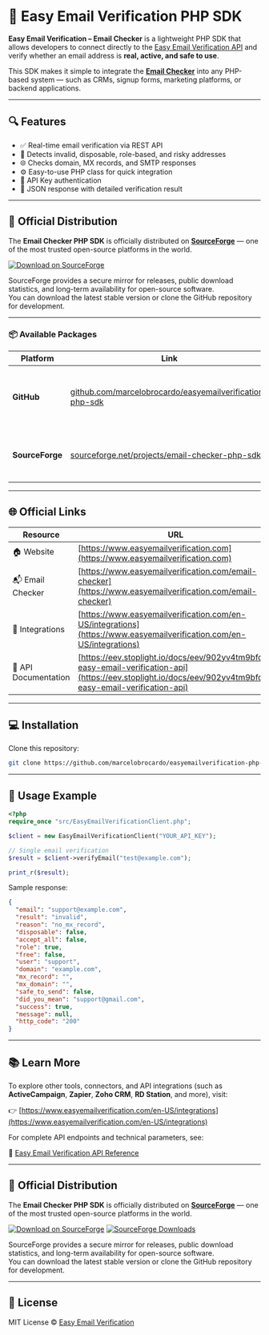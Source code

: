 # 📨 Easy Email Verification PHP SDK

**Easy Email Verification – Email Checker** is a lightweight PHP SDK that allows developers to connect directly to the [Easy Email Verification API](https://eev.stoplight.io/docs/eev/902yv4tm9bfd9-easy-email-verification-api) and verify whether an email address is **real, active, and safe to use**.

This SDK makes it simple to integrate the **[Email Checker](https://www.easyemailverification.com/email-checker)** into any PHP-based system — such as CRMs, signup forms, marketing platforms, or backend applications.

---

## 🔍 Features

- ✅ Real-time email verification via REST API  
- 🧠 Detects invalid, disposable, role-based, and risky addresses  
- 🌐 Checks domain, MX records, and SMTP responses  
- ⚙️ Easy-to-use PHP class for quick integration  
- 🔑 API Key authentication  
- 🧾 JSON response with detailed verification result  

---

## 🧩 Official Distribution

The **Email Checker PHP SDK** is officially distributed on **[SourceForge](https://sourceforge.net/projects/email-checker-php-sdk/)** — one of the most trusted open-source platforms in the world.

[![Download on SourceForge](https://a.fsdn.com/con/app/sf-download-button)](https://sourceforge.net/projects/email-checker-php-sdk/)

SourceForge provides a secure mirror for releases, public download statistics, and long-term availability for open-source software.  
You can download the latest stable version or clone the GitHub repository for development.

---

### 📦 Available Packages
| Platform | Link | Description |
|-----------|------|-------------|
| **GitHub** | [github.com/marcelobrocardo/easyemailverification-php-sdk](https://github.com/marcelobrocardo/easyemailverification-php-sdk) | Development repository with full source code and examples. |
| **SourceForge** | [sourceforge.net/projects/email-checker-php-sdk](https://sourceforge.net/projects/email-checker-php-sdk/) | Official distribution channel and stable releases. |

---

## 🌐 Official Links

| Resource | URL |
|-----------|-----|
| 🏠 Website | [https://www.easyemailverification.com](https://www.easyemailverification.com) |
| 📬 Email Checker | [https://www.easyemailverification.com/email-checker](https://www.easyemailverification.com/email-checker) |
| 🔗 Integrations | [https://www.easyemailverification.com/en-US/integrations](https://www.easyemailverification.com/en-US/integrations) |
| 📘 API Documentation | [https://eev.stoplight.io/docs/eev/902yv4tm9bfd9-easy-email-verification-api](https://eev.stoplight.io/docs/eev/902yv4tm9bfd9-easy-email-verification-api) |

---

## 💻 Installation

Clone this repository:

```bash
git clone https://github.com/marcelobrocardo/easyemailverification-php-sdk.git
```


---

## 🧩 Usage Example

```php
<?php
require_once "src/EasyEmailVerificationClient.php";

$client = new EasyEmailVerificationClient("YOUR_API_KEY");

// Single email verification
$result = $client->verifyEmail("test@example.com");

print_r($result);
```

Sample response:

```json
{
  "email": "support@example.com",
  "result": "invalid",
  "reason": "no_mx_record",
  "disposable": false,
  "accept_all": false,
  "role": true,
  "free": false,
  "user": "support",
  "domain": "example.com",
  "mx_record": "",
  "mx_domain": "",
  "safe_to_send": false,
  "did_you_mean": "support@gmail.com",
  "success": true,
  "message": null,
  "http_code": "200"
}
```

---


## 📚 Learn More

To explore other tools, connectors, and API integrations (such as **ActiveCampaign**, **Zapier**, **Zoho CRM**, **RD Station**, and more), visit:

👉 [https://www.easyemailverification.com/en-US/integrations](https://www.easyemailverification.com/en-US/integrations)

For complete API endpoints and technical parameters, see:

📘 [Easy Email Verification API Reference](https://eev.stoplight.io/docs/eev/902yv4tm9bfd9-easy-email-verification-api)

---

## 🧩 Official Distribution

The **Email Checker PHP SDK** is officially distributed on **[SourceForge](https://sourceforge.net/projects/email-checker-php-sdk/)** — one of the most trusted open-source platforms in the world.

[![Download on SourceForge](https://a.fsdn.com/con/app/sf-download-button)](https://sourceforge.net/projects/email-checker-php-sdk/)
[![SourceForge Downloads](https://img.shields.io/sourceforge/dt/url-checker-php-sdk?label=SourceForge%20Downloads&logo=sourceforge&color=orange)](https://sourceforge.net/projects/url-checker-php-sdk/)

SourceForge provides a secure mirror for releases, public download statistics, and long-term availability for open-source software.  
You can download the latest stable version or clone the GitHub repository for development.

---

## 📄 License

MIT License © [Easy Email Verification](https://www.easyemailverification.com)
